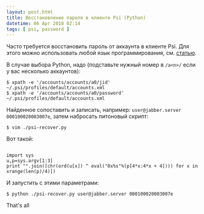 ```yaml
---
layout: post.html
title: Восстановление пароля в клиенте Psi (Python)
datetime: 06 Apr 2010 02:14
tags: [ psi, password ]
---
```


Часто требуется восстановить пароль от аккаунта в клиенте Psi. Для этого можно использовать любой язык программирования, см. [статью](http://blogmal.42.org/rev-eng/psi-password.story).

В случае выбора Python, надо (подставьте нужный номер в `/a<n>/` если у вас несколько аккаунтов):

    $ xpath -e '/accounts/accounts/a0/jid' ~/.psi/profiles/default/accounts.xml
    $ xpath -e '/accounts/accounts/a0/password' ~/.psi/profiles/default/accounts.xml

Найденное сопоставить и записать, например: `user@jabber.server 000100020003007e`, затем набросать питоновый скрипт:

    $ vim ./psi-recover.py

Вот такой:

``` { python }

import sys
u,p=sys.argv[1:3]
print "".join([chr(ord(u[x]) ^ eval("0x%s"%(p[4*x:4*x + 4]))) for x in xrange(len(p)/4)])

```

И запустить с этими параметрами:

    $ python ./psi-recover.py user@jabber.server 000100020003007e

That's all

